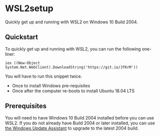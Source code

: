 # WSL2setup

Quickly get up and running with WSL2 on Windows 10 Build 2004.

## Quickstart

To quickly get up and running with WSL2, you can run the following one-liner:

```posh
iex ((New-Object System.Net.WebClient).DownloadString('https://git.io/JfKrM'))
```

You will have to run this snippet twice.
* Once to install Windows pre-requisites
* Once after the computer re-boots to install Ubuntu 18.04 LTS

## Prerequisites

You will need to have Windows 10 Build 2004 installed before you can use WSL2. If you do not already have Build 2004 or later installed, you can use [the Windows Update Assistant](https://go.microsoft.com/fwlink/?LinkID=799445) to upgrade to the latest 2004 build.
